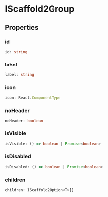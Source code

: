 # IScaffold2Group

## Properties

### id

```ts
id: string
```

### label

```ts
label: string
```

### icon

```ts
icon: React.ComponentType
```

### noHeader

```ts
noHeader: boolean
```

### isVisible

```ts
isVisible: () => boolean | Promise<boolean>
```

### isDisabled

```ts
isDisabled: () => boolean | Promise<boolean>
```

### children

```ts
children: IScaffold2Option<T>[]
```
